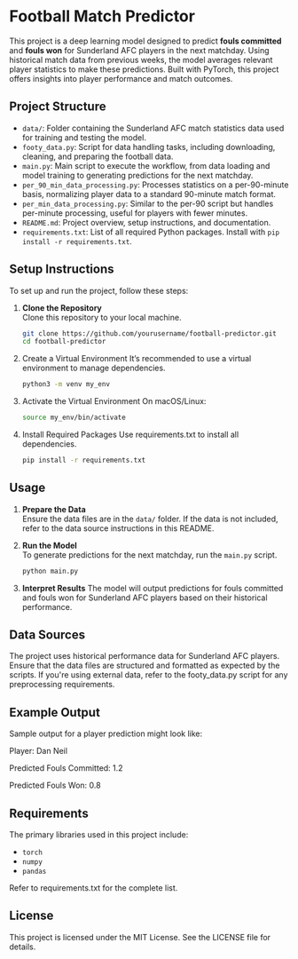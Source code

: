 # Football Match Predictor

This project is a deep learning model designed to predict **fouls committed** and **fouls won** for Sunderland AFC players in the next matchday. Using historical match data from previous weeks, the model averages relevant player statistics to make these predictions. Built with PyTorch, this project offers insights into player performance and match outcomes.

## Project Structure

- `data/`: Folder containing the Sunderland AFC match statistics data used for training and testing the model.
- `footy_data.py`: Script for data handling tasks, including downloading, cleaning, and preparing the football data.
- `main.py`: Main script to execute the workflow, from data loading and model training to generating predictions for the next matchday.
- `per_90_min_data_processing.py`: Processes statistics on a per-90-minute basis, normalizing player data to a standard 90-minute match format.
- `per_min_data_processing.py`: Similar to the per-90 script but handles per-minute processing, useful for players with fewer minutes.
- `README.md`: Project overview, setup instructions, and documentation.
- `requirements.txt`: List of all required Python packages. Install with `pip install -r requirements.txt`.

## Setup Instructions

To set up and run the project, follow these steps:

1. **Clone the Repository**  
   Clone this repository to your local machine.
   ```bash
   git clone https://github.com/yourusername/football-predictor.git
   cd football-predictor

2. Create a Virtual Environment
   It’s recommended to use a virtual environment to manage dependencies.
   ```bash
   python3 -m venv my_env

3. Activate the Virtual Environment
   On macOS/Linux:
   ```bash
   source my_env/bin/activate

4. Install Required Packages
   Use requirements.txt to install all dependencies.
   ```bash
   pip install -r requirements.txt

## Usage

1. **Prepare the Data**  
   Ensure the data files are in the `data/` folder. If the data is not included, refer to the data source instructions in this README.

2. **Run the Model**  
   To generate predictions for the next matchday, run the `main.py` script.
   ```bash
   python main.py

3. **Interpret Results**
The model will output predictions for fouls committed and fouls won for Sunderland AFC players based on their historical performance.

## Data Sources
The project uses historical performance data for Sunderland AFC players. Ensure that the data files are structured and formatted as expected by the scripts. If you're using external data, refer to the footy_data.py script for any preprocessing requirements.

## Example Output
Sample output for a player prediction might look like:

Player: Dan Neil

Predicted Fouls Committed: 1.2

Predicted Fouls Won: 0.8

## Requirements
The primary libraries used in this project include:

- `torch`
- `numpy`
- `pandas`

Refer to requirements.txt for the complete list.

## License
This project is licensed under the MIT License. See the LICENSE file for details.